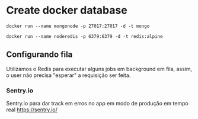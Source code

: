 # Create docker database

`docker run --name mongonode -p 27017:27017 -d -t mongo`

`docker run --name noderedis -p 6379:6379 -d -t redis:alpine`

## Configurando fila

Utilizamos o Redis para executar alguns jobs em background em fila, assim, o user
não precisa "esperar" a requisição ser feita.

### Sentry.io

Sentry.io para dar track em erros no app em modo de produção em tempo
real
https://sentry.io/
